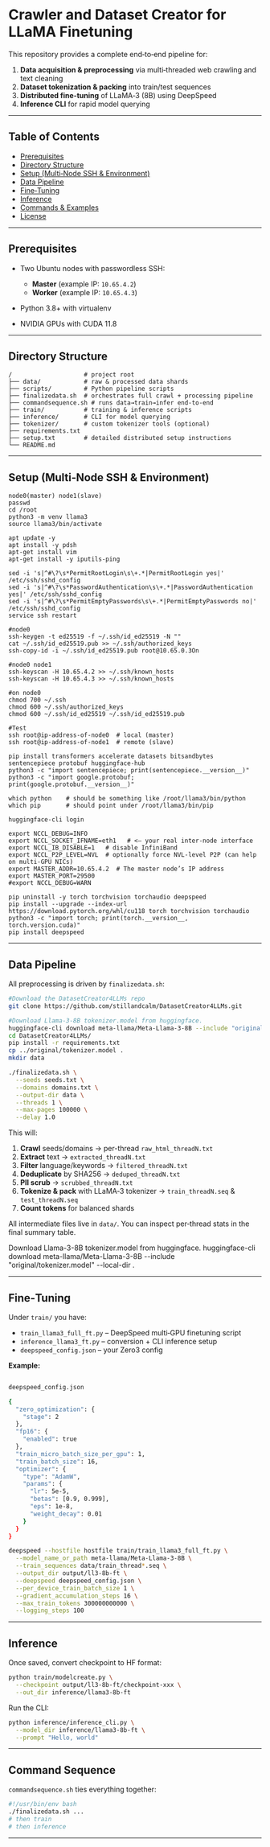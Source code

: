 # Crawler and Dataset Creator for LLaMA Finetuning

This repository provides a complete end‑to‑end pipeline for:

1. **Data acquisition & preprocessing** via multi‑threaded web crawling and text cleaning
2. **Dataset tokenization & packing** into train/test sequences
3. **Distributed fine‑tuning** of LLaMA‑3 (8B) using DeepSpeed
4. **Inference CLI** for rapid model querying

---

## Table of Contents

* [Prerequisites](#prerequisites)
* [Directory Structure](#directory-structure)
* [Setup (Multi‑Node SSH & Environment)](#setup-multi-node-ssh--environment)
* [Data Pipeline](#data-pipeline)
* [Fine‑Tuning](#fine-tuning)
* [Inference](#inference)
* [Commands & Examples](#commands--examples)
* [License](#license)

---

## Prerequisites

* Two Ubuntu nodes with passwordless SSH:

  * **Master** (example IP: `10.65.4.2`)
  * **Worker** (example IP: `10.65.4.3`)
* Python 3.8+ with virtualenv
* NVIDIA GPUs with CUDA 11.8

---

## Directory Structure

```
/                    # project root
├── data/            # raw & processed data shards
├── scripts/         # Python pipeline scripts
├── finalizedata.sh  # orchestrates full crawl + processing pipeline
├── commandsequence.sh # runs data→train→infer end-to-end
├── train/           # training & inference scripts
├── inference/       # CLI for model querying
├── tokenizer/       # custom tokenizer tools (optional)
├── requirements.txt
├── setup.txt        # detailed distributed setup instructions
└── README.md
```

---

## Setup (Multi‑Node SSH & Environment)
```
node0(master) node1(slave)
passwd 
cd /root
python3 -m venv llama3
source llama3/bin/activate

apt update -y
apt install -y pdsh
apt-get install vim
apt-get install -y iputils-ping

sed -i 's|^#\?\s*PermitRootLogin\s\+.*|PermitRootLogin yes|' /etc/ssh/sshd_config
sed -i 's|^#\?\s*PasswordAuthentication\s\+.*|PasswordAuthentication yes|' /etc/ssh/sshd_config
sed -i 's|^#\?\s*PermitEmptyPasswords\s\+.*|PermitEmptyPasswords no|' /etc/ssh/sshd_config
service ssh restart

#node0
ssh-keygen -t ed25519 -f ~/.ssh/id_ed25519 -N ""
cat ~/.ssh/id_ed25519.pub >> ~/.ssh/authorized_keys
ssh-copy-id -i ~/.ssh/id_ed25519.pub root@10.65.0.3On 

#node0 node1
ssh-keyscan -H 10.65.4.2 >> ~/.ssh/known_hosts
ssh-keyscan -H 10.65.4.3 >> ~/.ssh/known_hosts

#on node0
chmod 700 ~/.ssh
chmod 600 ~/.ssh/authorized_keys
chmod 600 ~/.ssh/id_ed25519 ~/.ssh/id_ed25519.pub

#Test 
ssh root@ip-address-of-node0  # local (master)
ssh root@ip-address-of-node1  # remote (slave)

pip install transformers accelerate datasets bitsandbytes sentencepiece protobuf huggingface-hub
python3 -c "import sentencepiece; print(sentencepiece.__version__)"
python3 -c "import google.protobuf; print(google.protobuf.__version__)"

which python    # should be something like /root/llama3/bin/python
which pip       # should point under /root/llama3/bin/pip

huggingface-cli login

export NCCL_DEBUG=INFO
export NCCL_SOCKET_IFNAME=eth1   # <— your real inter-node interface
export NCCL_IB_DISABLE=1   # disable InfiniBand
export NCCL_P2P_LEVEL=NVL  # optionally force NVL-level P2P (can help on multi-GPU NICs)
export MASTER_ADDR=10.65.4.2  # The master node’s IP address
export MASTER_PORT=29500
#export NCCL_DEBUG=WARN

pip uninstall -y torch torchvision torchaudio deepspeed
pip install --upgrade --index-url https://download.pytorch.org/whl/cu118 torch torchvision torchaudio
python3 -c "import torch; print(torch.__version__, torch.version.cuda)"
pip install deepspeed

```

---

## Data Pipeline

All preprocessing is driven by `finalizedata.sh`:

```bash
#Download the DatasetCreator4LLMs repo
git clone https://github.com/stillandcalm/DatasetCreator4LLMs.git

#Download Llama-3-8B tokenizer.model from huggingface.
huggingface-cli download meta-llama/Meta-Llama-3-8B --include "original/tokenizer.model" --local-dir .
cd DatasetCreator4LLMs/
pip install -r requirements.txt
cp ../original/tokenizer.model .
mkdir data

./finalizedata.sh \
  --seeds seeds.txt \
  --domains domains.txt \
  --output-dir data \
  --threads 1 \
  --max-pages 100000 \
  --delay 1.0
```

This will:

1. **Crawl** seeds/domains → per-thread `raw_html_threadN.txt`
2. **Extract** text → `extracted_threadN.txt`
3. **Filter** language/keywords → `filtered_threadN.txt`
4. **Deduplicate** by SHA256 → `deduped_threadN.txt`
5. **PII scrub** → `scrubbed_threadN.txt`
6. **Tokenize & pack** with LLaMA‐3 tokenizer → `train_threadN.seq` & `test_threadN.seq`
7. **Count tokens** for balanced shards

All intermediate files live in `data/`. You can inspect per‐thread stats in the final summary table.

Download Llama-3-8B tokenizer.model from huggingface.
huggingface-cli download meta-llama/Meta-Llama-3-8B --include "original/tokenizer.model" --local-dir .

---

## Fine‑Tuning

Under `train/` you have:

* `train_llama3_full_ft.py` – DeepSpeed multi‑GPU finetuning script
* `inference_llama3_ft.py` – conversion + CLI inference setup
* `deepspeed_config.json` – your Zero3 config

**Example:**

```bash

deepspeed_config.json

{
  "zero_optimization": {
    "stage": 2
  },
  "fp16": {
    "enabled": true
  },
  "train_micro_batch_size_per_gpu": 1,
  "train_batch_size": 16,
  "optimizer": {
    "type": "AdamW",
    "params": {
      "lr": 5e-5,
      "betas": [0.9, 0.999],
      "eps": 1e-8,
      "weight_decay": 0.01
    }
  }
}

deepspeed --hostfile hostfile train/train_llama3_full_ft.py \
  --model_name_or_path meta-llama/Meta-Llama-3-8B \
  --train_sequences data/train_thread*.seq \
  --output_dir output/ll3-8b-ft \
  --deepspeed deepspeed_config.json \
  --per_device_train_batch_size 1 \
  --gradient_accumulation_steps 16 \
  --max_train_tokens 300000000000 \
  --logging_steps 100

```

---

## Inference

Once saved, convert checkpoint to HF format:

```bash
python train/modelcreate.py \
  --checkpoint output/ll3-8b-ft/checkpoint-xxx \
  --out_dir inference/llama3-8b-ft
```

Run the CLI:

```bash
python inference/inference_cli.py \
  --model_dir inference/llama3-8b-ft \
  --prompt "Hello, world"
```

---

## Command Sequence

`commandsequence.sh` ties everything together:

```bash
#!/usr/bin/env bash
./finalizedata.sh ...
# then train
# then inference
```

---
